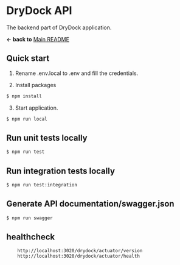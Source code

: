 # DryDock API

The backend part of DryDock application.

**← back to** [Main README](../README.md)

## Quick start

1. Rename .env.local to .env and fill the credentials.

2. Install packages

```sh
$ npm install
```

3. Start application.

```sh
$ npm run local
```

## Run unit tests locally

```sh
$ npm run test
```

## Run integration tests locally

```sh
$ npm run test:integration
```

## Generate API documentation/swagger.json
```sh
$ npm run swagger
```

## healthcheck
```
    http://localhost:3020/drydock/actuator/version
    http://localhost:3020/drydock/actuator/health
```
